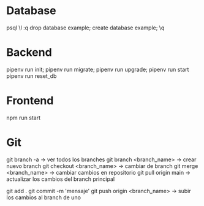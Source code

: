 # Database
psql
\l
:q
drop database example;
create database example;
\q

# Backend
pipenv run init;
pipenv run migrate;
pipenv run upgrade;
pipenv run start
pipenv run reset_db

# Frontend
npm run start

# Git
git branch -a                   -> ver todos los branches
git branch <branch_name>        -> crear nuevo branch
git checkout <branch_name>      -> cambiar de branch
git merge <branch_name>         -> cambiar cambios en repositorio
git pull origin main            -> actualizar los cambios del branch principal

git add .
git commit -m 'mensaje'
git push origin <branch_name>   -> subir los cambios al branch de uno
